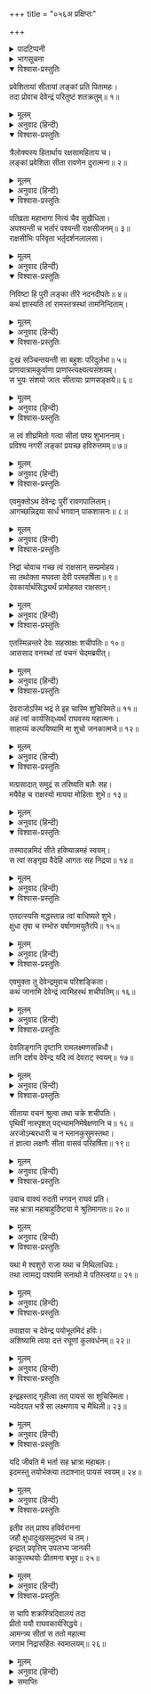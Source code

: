 +++
title = "०५६अ प्रक्षिप्तः"

+++

<details><summary>पादटिप्पनी</summary>

* यह सर्ग प्रसंगके अनुकूल और उत्तम है। कुछ प्रतियोंमें यह सानुवाद प्रकाशित भी है, परंतु इसपर तिलक आदि संस्कृत टीकाएँ नहीं उपलब्ध होती हैं; इसलिये कुछ लोगोंने इसे प्रक्षिप्त माना है। उपयोगी होनेके कारण इसे भी यहाँ सानुवाद प्रकाशित किया जाता है।
</details>

<details><summary>भागसूचना</summary>

57. ब्रह्माजीकी आज्ञासे देवराज इन्द्रका निद्रासहित लङ्कामें जाकर सीताको दिव्य खीर अर्पित करना और उनसे विदा लेकर लौटना
</details>

<details open><summary>विश्वास-प्रस्तुतिः</summary>

प्रवेशितायां सीतायां लङ्कां प्रति पितामहः।  
तदा प्रोवाच देवेन्द्रं परितुष्टं शतक्रतुम्॥ १॥
</details>

<details><summary>मूलम्</summary>

प्रवेशितायां सीतायां लङ्कां प्रति पितामहः।  
तदा प्रोवाच देवेन्द्रं परितुष्टं शतक्रतुम्॥ १॥
</details>

<details><summary>अनुवाद (हिन्दी)</summary>

जब सीताका लङ्कामें प्रवेश हो गया, तब पितामह ब्रह्माजीने संतुष्ट हुए देवराज इन्द्रसे इस प्रकार कहा—॥ १॥
</details>

<details open><summary>विश्वास-प्रस्तुतिः</summary>

त्रैलोक्यस्य हितार्थाय रक्षसामहिताय च।  
लङ्कां प्रवेशिता सीता रावणेन दुरात्मना॥ २॥
</details>

<details><summary>मूलम्</summary>

त्रैलोक्यस्य हितार्थाय रक्षसामहिताय च।  
लङ्कां प्रवेशिता सीता रावणेन दुरात्मना॥ २॥
</details>

<details><summary>अनुवाद (हिन्दी)</summary>

‘देवराज! तीनों लोकोंके हित और राक्षसोंके विनाशके लिये दुरात्मा रावणने सीताको लङ्कामें पहुँचा दिया॥ २॥
</details>

<details open><summary>विश्वास-प्रस्तुतिः</summary>

पतिव्रता महाभागा नित्यं चैव सुखैधिता।  
अपश्यन्ती च भर्तारं पश्यन्ती राक्षसीजनम्॥ ३॥  
राक्षसीभिः परिवृता भर्तृदर्शनलालसा।
</details>

<details><summary>मूलम्</summary>

पतिव्रता महाभागा नित्यं चैव सुखैधिता।  
अपश्यन्ती च भर्तारं पश्यन्ती राक्षसीजनम्॥ ३॥  
राक्षसीभिः परिवृता भर्तृदर्शनलालसा।
</details>

<details><summary>अनुवाद (हिन्दी)</summary>

‘पतिव्रता महाभागा जानकी सदा सुखमें ही पली हैं। इस समय वे अपने पतिके दर्शनसे वंचित हो गयी हैं और राक्षसियोंसे घिरी रहनेके कारण सदा उन्हींको अपने सामने देखती हैं। उनके हृदयमें अपने पतिके दर्शनकी तीव्र लालसा बनी हुई है॥ ३ १/२॥
</details>

<details open><summary>विश्वास-प्रस्तुतिः</summary>

निविष्टा हि पुरी लङ्का तीरे नदनदीपतेः॥ ४॥  
कथं ज्ञास्यति तां रामस्तत्रस्थां तामनिन्दिताम्।
</details>

<details><summary>मूलम्</summary>

निविष्टा हि पुरी लङ्का तीरे नदनदीपतेः॥ ४॥  
कथं ज्ञास्यति तां रामस्तत्रस्थां तामनिन्दिताम्।
</details>

<details><summary>अनुवाद (हिन्दी)</summary>

‘लङ्कापुरी समुद्रके तटपर बसी हुई है। वहाँ रहती हुई सती-साध्वी सीताका पता श्रीरामचन्द्रजीको कैसे लगेगा॥ ४ १/२॥
</details>

<details open><summary>विश्वास-प्रस्तुतिः</summary>

दुःखं सञ्चिन्तयन्ती सा बहुशः परिदुर्लभा॥ ५॥  
प्राणयात्रामकुर्वाणा प्राणांस्त्यक्ष्यत्यसंशयम्।  
स भूयः संशयो जातः सीतायाः प्राणसङ्क्षये॥ ६॥
</details>

<details><summary>मूलम्</summary>

दुःखं सञ्चिन्तयन्ती सा बहुशः परिदुर्लभा॥ ५॥  
प्राणयात्रामकुर्वाणा प्राणांस्त्यक्ष्यत्यसंशयम्।  
स भूयः संशयो जातः सीतायाः प्राणसङ्क्षये॥ ६॥
</details>

<details><summary>अनुवाद (हिन्दी)</summary>

‘सीता दुःखके साथ नाना प्रकारकी चिन्ताओंमें डूबी रहती हैं। पतिके लिये इस समय वे अत्यन्त दुर्लभ हो गयी हैं। प्राणयात्रा (भोजन) नहीं करती हैं; अतः ऐसी दशामें निःसंदेह वे अपने प्राणोंका परित्याग कर देंगी। सीताके प्राणोंका क्षय हो जानेपर हमारे उद्देश्यकी सिद्धिमें पुनः पूर्ववत् संदेह उपस्थित हो जायगा॥ ५-६॥
</details>

<details open><summary>विश्वास-प्रस्तुतिः</summary>

स त्वं शीघ्रमितो गत्वा सीतां पश्य शुभाननाम्।  
प्रविश्य नगरीं लङ्कां प्रयच्छ हविरुत्तमम्॥ ७॥
</details>

<details><summary>मूलम्</summary>

स त्वं शीघ्रमितो गत्वा सीतां पश्य शुभाननाम्।  
प्रविश्य नगरीं लङ्कां प्रयच्छ हविरुत्तमम्॥ ७॥
</details>

<details><summary>अनुवाद (हिन्दी)</summary>

‘अतः तुम शीघ्र ही यहाँसे जाकर लङ्कापुरीमें प्रवेश करके सुमुखी सीतासे मिलो और उन्हें उत्तम हविष्य प्रदान करो’॥ ७॥
</details>

<details open><summary>विश्वास-प्रस्तुतिः</summary>

एवमुक्तोऽथ देवेन्द्रः पुरीं रावणपालिताम्।  
आगच्छन्निद्रया सार्धं भगवान् पाकशासनः॥ ८॥
</details>

<details><summary>मूलम्</summary>

एवमुक्तोऽथ देवेन्द्रः पुरीं रावणपालिताम्।  
आगच्छन्निद्रया सार्धं भगवान् पाकशासनः॥ ८॥
</details>

<details><summary>अनुवाद (हिन्दी)</summary>

ब्रह्माजीके ऐसा कहनेपर पाकशासन भगवान् इन्द्र निद्राको साथ लेकर रावणद्वारा पालित लङ्कापुरीमें आये॥ ८॥
</details>

<details open><summary>विश्वास-प्रस्तुतिः</summary>

निद्रां चोवाच गच्छ त्वं राक्षसान् सम्प्रमोहय।  
सा तथोक्ता मघवता देवी परमहर्षिता॥ ९॥  
देवकार्यार्थसिद्ध्यर्थं प्रामोहयत राक्षसान्।
</details>

<details><summary>मूलम्</summary>

निद्रां चोवाच गच्छ त्वं राक्षसान् सम्प्रमोहय।  
सा तथोक्ता मघवता देवी परमहर्षिता॥ ९॥  
देवकार्यार्थसिद्ध्यर्थं प्रामोहयत राक्षसान्।
</details>

<details><summary>अनुवाद (हिन्दी)</summary>

वहाँ आकर इन्द्रने निद्रासे कहा—‘तुम राक्षसोंको मोहित करो।’ इन्द्रसे ऐसी आज्ञा पाकर देवी निद्रा बहुत प्रसन्न हुईं। देवताओंका कार्य सिद्ध करनेके लिये उन्होंने राक्षसोंको मोह (निद्रा) में डाल दिया॥ ९ १/२॥
</details>

<details open><summary>विश्वास-प्रस्तुतिः</summary>

एतस्मिन्नन्तरे देवः सहस्राक्षः शचीपतिः॥ १०॥  
आससाद वनस्थां तां वचनं चेदमब्रवीत्।
</details>

<details><summary>मूलम्</summary>

एतस्मिन्नन्तरे देवः सहस्राक्षः शचीपतिः॥ १०॥  
आससाद वनस्थां तां वचनं चेदमब्रवीत्।
</details>

<details><summary>अनुवाद (हिन्दी)</summary>

इसी बीचमें सहस्र नेत्रधारी शचीपति देवराज इन्द्र अशोकवाटिकामें बैठी हुई सीताके पास गये और इस प्रकार बोले—॥ १० १/२॥
</details>

<details open><summary>विश्वास-प्रस्तुतिः</summary>

देवराजोऽस्मि भद्रं ते इह चास्मि शुचिस्मिते॥ ११॥  
अहं त्वां कार्यसिद्‍ध्यर्थं राघवस्य महात्मनः।  
साहाय्यं कल्पयिष्यामि मा शुचो जनकात्मजे॥ १२॥
</details>

<details><summary>मूलम्</summary>

देवराजोऽस्मि भद्रं ते इह चास्मि शुचिस्मिते॥ ११॥  
अहं त्वां कार्यसिद्‍ध्यर्थं राघवस्य महात्मनः।  
साहाय्यं कल्पयिष्यामि मा शुचो जनकात्मजे॥ १२॥
</details>

<details><summary>अनुवाद (हिन्दी)</summary>

‘पवित्र मुसकानवाली देवि! आपका भला हो। मैं देवराज इन्द्र यहाँ आपके पास आया हूँ। जनककिशोरी! मैं आपके उद्धारकार्यकी सिद्धिके लिये महात्मा श्रीरघुनाथजीकी सहायता करूँगा, अतः आप शोक न करें॥ ११-१२॥
</details>

<details open><summary>विश्वास-प्रस्तुतिः</summary>

मत्प्रसादात् समुद्रं स तरिष्यति बलैः सह।  
मयैवेह च राक्षस्यो मायया मोहिताः शुभे॥ १३॥
</details>

<details><summary>मूलम्</summary>

मत्प्रसादात् समुद्रं स तरिष्यति बलैः सह।  
मयैवेह च राक्षस्यो मायया मोहिताः शुभे॥ १३॥
</details>

<details><summary>अनुवाद (हिन्दी)</summary>

‘वे मेरे प्रसादसे बड़ी भारी सेनाके साथ समुद्रको पार करेंगे। शुभे! मैंने ही यहाँ इन राक्षसियोंको अपनी मायासे मोहित किया है॥ १३॥
</details>

<details open><summary>विश्वास-प्रस्तुतिः</summary>

तस्मादन्नमिदं सीते हविष्यान्नमहं स्वयम्।  
स त्वां सङ्गृह्य वैदेहि आगतः सह निद्रया॥ १४॥
</details>

<details><summary>मूलम्</summary>

तस्मादन्नमिदं सीते हविष्यान्नमहं स्वयम्।  
स त्वां सङ्गृह्य वैदेहि आगतः सह निद्रया॥ १४॥
</details>

<details><summary>अनुवाद (हिन्दी)</summary>

‘विदेहनन्दिनी सीते! इसलिये मैं स्वयं ही यह भोजन—यह हविष्यान्न लेकर निद्राके साथ तुम्हारे पास आया हूँ॥ १४॥
</details>

<details open><summary>विश्वास-प्रस्तुतिः</summary>

एतदत्स्यसि मद्धस्तान्न त्वां बाधिष्यते शुभे।  
क्षुधा तृषा च रम्भोरु वर्षाणामयुतैरपि॥ १५॥
</details>

<details><summary>मूलम्</summary>

एतदत्स्यसि मद्धस्तान्न त्वां बाधिष्यते शुभे।  
क्षुधा तृषा च रम्भोरु वर्षाणामयुतैरपि॥ १५॥
</details>

<details><summary>अनुवाद (हिन्दी)</summary>

‘शुभे! रम्भोरु! यदि मेरे हाथसे इस हविष्यको लेकर खा लोगी तो तुम्हें हजारों वर्षोंतक भूख और प्यास नहीं सतायेगी’॥ १५॥
</details>

<details open><summary>विश्वास-प्रस्तुतिः</summary>

एवमुक्ता तु देवेन्द्रमुवाच परिशङ्किता।  
कथं जानामि देवेन्द्रं त्वामिहस्थं शचीपतिम्॥ १६॥
</details>

<details><summary>मूलम्</summary>

एवमुक्ता तु देवेन्द्रमुवाच परिशङ्किता।  
कथं जानामि देवेन्द्रं त्वामिहस्थं शचीपतिम्॥ १६॥
</details>

<details><summary>अनुवाद (हिन्दी)</summary>

देवराजके ऐसा कहनेपर शङ्कित हुई सीताने उनसे कहा—‘मुझे कैसे विश्वास हो कि आप शचीपति देवराज इन्द्र ही यहाँ पधारे हैं?॥ १६॥
</details>

<details open><summary>विश्वास-प्रस्तुतिः</summary>

देवलिङ्गानि दृष्टानि रामलक्ष्मणसन्निधौ।  
तानि दर्शय देवेन्द्र यदि त्वं देवराट् स्वयम्॥ १७॥
</details>

<details><summary>मूलम्</summary>

देवलिङ्गानि दृष्टानि रामलक्ष्मणसन्निधौ।  
तानि दर्शय देवेन्द्र यदि त्वं देवराट् स्वयम्॥ १७॥
</details>

<details><summary>अनुवाद (हिन्दी)</summary>

‘देवेन्द्र! मैंने श्रीराम और लक्ष्मणके समीप देवताओंके लक्षण अपनी आँखों देखे हैं। यदि आप साक्षात् देवराज हैं तो उन लक्षणोंको दिखाइये’॥ १७॥
</details>

<details open><summary>विश्वास-प्रस्तुतिः</summary>

सीताया वचनं श्रुत्वा तथा चक्रे शचीपतिः।  
पृथिवीं नास्पृशत् पद‍्भ्यामनिमेषेक्षणानि च॥ १८॥  
अरजोऽम्बरधारी च न म्लानकुसुमस्तथा।  
तं ज्ञात्वा लक्षणैः सीता वासवं परिहर्षिता॥ १९॥
</details>

<details><summary>मूलम्</summary>

सीताया वचनं श्रुत्वा तथा चक्रे शचीपतिः।  
पृथिवीं नास्पृशत् पद‍्भ्यामनिमेषेक्षणानि च॥ १८॥  
अरजोऽम्बरधारी च न म्लानकुसुमस्तथा।  
तं ज्ञात्वा लक्षणैः सीता वासवं परिहर्षिता॥ १९॥
</details>

<details><summary>अनुवाद (हिन्दी)</summary>

सीताकी यह बात सुनकर शचीपति इन्द्रने वैसा ही किया। उन्होंने अपने पैरोंसे पृथ्वीका स्पर्श नहीं किया—आकाशमें निराधार खड़े रहे। उनकी आँखोंकी पलकें नहीं गिरती थीं। उन्होंने जो वस्त्र धारण किया था, उसपर धूलका स्पर्श नहीं होता था। उनके कण्ठमें जो पुष्पमाला थी, उसके पुष्प कुम्हलाते नहीं थे। देवोचित लक्षणोंसे इन्द्रको पहचानकर सीता बहुत प्रसन्न हुईं॥ १८-१९॥
</details>

<details open><summary>विश्वास-प्रस्तुतिः</summary>

उवाच वाक्यं रुदती भगवन् राघवं प्रति।  
सह भ्रात्रा महाबाहुर्दिष्ट्या मे श्रुतिमागतः॥ २०॥
</details>

<details><summary>मूलम्</summary>

उवाच वाक्यं रुदती भगवन् राघवं प्रति।  
सह भ्रात्रा महाबाहुर्दिष्ट्या मे श्रुतिमागतः॥ २०॥
</details>

<details><summary>अनुवाद (हिन्दी)</summary>

वे भगवान् श्रीरामके लिये रोती हुई बोलीं—‘भगवन्! सौभाग्यकी बात है कि आज भाईसहित महाबाहु श्रीरामका नाम मेरे कानोंमें पड़ा है॥ २०॥
</details>

<details open><summary>विश्वास-प्रस्तुतिः</summary>

यथा मे श्वशुरो राजा यथा च मिथिलाधिपः।  
तथा त्वामद्य पश्यामि सनाथो मे पतिस्त्वया॥ २१॥
</details>

<details><summary>मूलम्</summary>

यथा मे श्वशुरो राजा यथा च मिथिलाधिपः।  
तथा त्वामद्य पश्यामि सनाथो मे पतिस्त्वया॥ २१॥
</details>

<details><summary>अनुवाद (हिन्दी)</summary>

‘मेरे लिये जैसे मेरे श्वशुर महाराज दशरथ तथा पिता मिथिलानरेश जनक हैं, उसी रूपमें मैं आज आपको देखती हूँ। मेरे पति आपके द्वारा सनाथ हैं॥ २१॥
</details>

<details open><summary>विश्वास-प्रस्तुतिः</summary>

तवाज्ञया च देवेन्द्र पयोभूतमिदं हविः।  
अशिष्यामि त्वया दत्तं रघूणां कुलवर्धनम्॥ २२॥
</details>

<details><summary>मूलम्</summary>

तवाज्ञया च देवेन्द्र पयोभूतमिदं हविः।  
अशिष्यामि त्वया दत्तं रघूणां कुलवर्धनम्॥ २२॥
</details>

<details><summary>अनुवाद (हिन्दी)</summary>

‘देवेन्द्र! आपकी आज्ञासे मैं यह पायसरूप हविष्य (दूधकी बनी हुई खीर), जिसे आपने दिया है, खाऊँगी। यह रघुकुलकी वृद्धि करनेवाला हो’॥ २२॥
</details>

<details open><summary>विश्वास-प्रस्तुतिः</summary>

इन्द्रहस्ताद् गृहीत्वा तत् पायसं सा शुचिस्मिता।  
न्यवेदयत भर्त्रे सा लक्ष्मणाय च मैथिली॥ २३॥
</details>

<details><summary>मूलम्</summary>

इन्द्रहस्ताद् गृहीत्वा तत् पायसं सा शुचिस्मिता।  
न्यवेदयत भर्त्रे सा लक्ष्मणाय च मैथिली॥ २३॥
</details>

<details><summary>अनुवाद (हिन्दी)</summary>

इन्द्रके हाथसे उस खीरको लेकर उन पवित्र मुसकानवाली मैथिलीने मन-ही-मन पहले उसे अपने स्वामी श्रीराम और देवर लक्ष्मणको निवेदन किया और इस प्रकार कहा—॥ २३॥
</details>

<details open><summary>विश्वास-प्रस्तुतिः</summary>

यदि जीवति मे भर्ता सह भ्रात्रा महाबलः।  
इदमस्तु तयोर्भक्त्या तदाश्नात् पायसं स्वयम्॥ २४॥
</details>

<details><summary>मूलम्</summary>

यदि जीवति मे भर्ता सह भ्रात्रा महाबलः।  
इदमस्तु तयोर्भक्त्या तदाश्नात् पायसं स्वयम्॥ २४॥
</details>

<details><summary>अनुवाद (हिन्दी)</summary>

‘यदि मेरे महाबली स्वामी अपने भाईके साथ जीवित हैं तो यह भक्तिभावसे उन दोनोंके लिये समर्पित है।’ इतना कहनेके पश्चात् उन्होंने स्वयं उस खीरको खाया॥ २४॥
</details>

<details open><summary>विश्वास-प्रस्तुतिः</summary>

इतीव तत् प्राश्य हविर्वरानना  
जहौ क्षुधादुःखसमुद्भवं च तम्।  
इन्द्रात् प्रवृत्तिम् उपलभ्य जानकी  
काकुत्स्थयोः प्रीतमना बभूव॥ २५॥
</details>

<details><summary>मूलम्</summary>

इतीव तत् प्राश्य हविर्वरानना  
जहौ क्षुधादुःखसमुद्भवं च तम्।  
इन्द्रात् प्रवृत्तिम् उपलभ्य जानकी  
काकुत्स्थयोः प्रीतमना बभूव॥ २५॥
</details>

<details><summary>अनुवाद (हिन्दी)</summary>

इस प्रकार उस हविष्यको खाकर सुन्दर मुखवाली जानकीने भूख-प्यासके कष्टको त्याग दिया और इन्द्रके मुखसे श्रीराम तथा लक्ष्मणका समाचार पाकर वे जनकनन्दिनी मन-ही-मन बहुत प्रसन्न हुईं॥ २५॥
</details>

<details open><summary>विश्वास-प्रस्तुतिः</summary>

स चापि शक्रस्त्रिदिवालयं तदा  
प्रीतो ययौ राघवकार्यसिद्धये।  
आमन्त्र्य सीतां स ततो महात्मा  
जगाम निद्रासहितः स्वमालयम्॥ २६॥
</details>

<details><summary>मूलम्</summary>

स चापि शक्रस्त्रिदिवालयं तदा  
प्रीतो ययौ राघवकार्यसिद्धये।  
आमन्त्र्य सीतां स ततो महात्मा  
जगाम निद्रासहितः स्वमालयम्॥ २६॥
</details>

<details><summary>अनुवाद (हिन्दी)</summary>

तब निद्रासहित महात्मा देवराज इन्द्र भी प्रसन्न हो सीतासे विदा लेकर श्रीरामचन्द्रजीके कार्यकी सिद्धिके लिये अपने निवासस्थान देवलोकको चले गये॥ २६॥
</details>

<details><summary>समाप्तिः</summary>

इत्यार्षे श्रीमद्रामायणे वाल्मीकीये आदिकाव्येऽरण्यकाण्डे प्रक्षिप्तः सर्गः॥  
इस प्रकार श्रीवाल्मीकिनिर्मित आर्षरामायण आदिकाव्यके अरण्यकाण्डमें प्रक्षिप्त सर्ग पूरा हुआ॥
</details>

